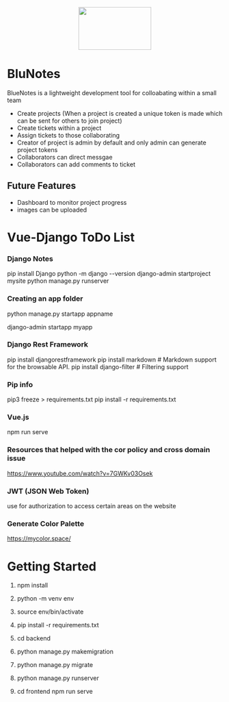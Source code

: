 
<div id="header" align="center">
       <img src="https://github.com/karlduggan/Vue-Django-ToDoList/blob/main/frontend/src/assets/bluenotes_logo.png" height=100 width=170>
</div>

# BluNotes
BlueNotes is a lightweight development tool for colloabating within a small team
- Create projects (When a project is created a unique token is made which can be sent for others to join project)
- Create tickets within a project
- Assign tickets to those collaborating
- Creator of project is admin by default and only admin can generate project tokens
- Collaborators can direct messgae
- Collaborators can add comments to ticket

## Future Features
- Dashboard to monitor project progress
- images can be uploaded



# Vue-Django ToDo List
 
### Django Notes
pip install Django
python -m django --version
django-admin startproject mysite
python manage.py runserver

### Creating an app folder
python manage.py startapp appname

django-admin startapp myapp

### Django Rest Framework 
pip install djangorestframework
pip install markdown       # Markdown support for the browsable API.
pip install django-filter  # Filtering support



### Pip info
pip3 freeze > requirements.txt
pip install -r requirements.txt


### Vue.js
npm run serve 

### Resources that helped with the cor policy and cross domain issue
https://www.youtube.com/watch?v=7GWKv03Osek

### JWT (JSON Web Token)
use for authorization to access certain areas on the website

### Generate Color Palette 
https://mycolor.space/


# Getting Started

1. npm install

2. python -m venv env

3. source env/bin/activate

4. pip install -r requirements.txt

5. cd backend

6. python manage.py makemigration

7. python manage.py migrate

8. python manage.py runserver

9. cd frontend npm run serve
